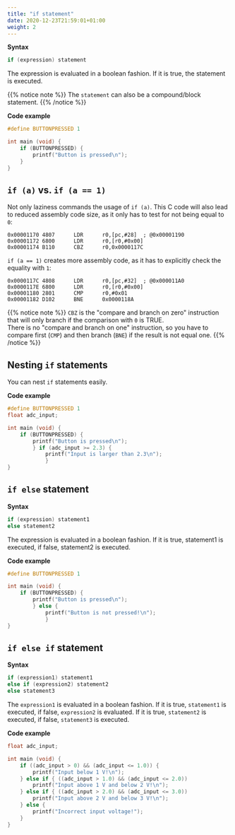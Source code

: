 ```yaml
---
title: "if statement"
date: 2020-12-23T21:59:01+01:00
weight: 2
---
```


**Syntax**

```c
if (expression) statement
```

The expression is evaluated in a boolean fashion. If it is true, the statement is executed.

{{% notice note %}}
The `statement` can also be a compound/block statement.
{{% /notice %}}

**Code example**

```c
#define BUTTONPRESSED 1

int main (void) {
    if (BUTTONPRESSED) {
        printf("Button is pressed\n");
    }
}
```

## `if (a)` vs. `if (a == 1)`

Not only laziness commands the usage of `if (a)`. This C code will also lead to reduced assembly code size, as it only has to test for not being equal to `0`:

```
0x00001170 4807      LDR      r0,[pc,#28]  ; @0x00001190
0x00001172 6800      LDR      r0,[r0,#0x00]
0x00001174 B110      CBZ      r0,0x0000117C
```

`if (a == 1)` creates more assembly code, as it has to explicitly check the equality with `1`:

```
0x0000117C 4808      LDR      r0,[pc,#32]  ; @0x000011A0
0x0000117E 6800      LDR      r0,[r0,#0x00]
0x00001180 2801      CMP      r0,#0x01
0x00001182 D102      BNE      0x0000118A
```

{{% notice note %}}
`CBZ` is the "compare and branch on zero" instruction that will only branch if the comparison with `0` is TRUE.  
There is no "compare and branch on one" instruction, so you have to compare first (`CMP`) and then branch (`BNE`) if the result is not equal one.
{{% /notice %}}

## Nesting `if` statements

You can nest `if` statements easily.

**Code example**

```c
#define BUTTONPRESSED 1
float adc_input;

int main (void) {
    if (BUTTONPRESSED) {
        printf("Button is pressed\n");
        } if (adc_input >= 2.3) {
            printf("Input is larger than 2.3\n");
            }
}
```

## `if else` statement

**Syntax**

```c
if (expression) statement1
else statement2
```

The expression is evaluated in a boolean fashion. If it is true, statement1 is executed, if false, statement2 is executed.

**Code example**

```c
#define BUTTONPRESSED 1

int main (void) {
    if (BUTTONPRESSED) {
        printf("Button is pressed\n");
        } else {
            printf("Button is not pressed!\n");
            }
}
```

## `if else if` statement

**Syntax**

```c
if (expression1) statement1
else if (expression2) statement2
else statement3
```

The `expression1` is evaluated in a boolean fashion. If it is true, `statement1` is executed, if false, `expression2` is evaluated. If it is true, `statement2` is executed, if false, `statement3` is executed.

**Code example**

```c
float adc_input;

int main (void) {
    if ((adc_input > 0) && (adc_input <= 1.0)) {
        printf("Input below 1 V!\n");
    } else if { ((adc_input > 1.0) && (adc_input <= 2.0))
        printf("Input above 1 V and below 2 V!\n");
    } else if { ((adc_input > 2.0) && (adc_input <= 3.0))
        printf("Input above 2 V and below 3 V!\n");
    } else {
        printf("Incorrect input voltage!");
    }
}
```
